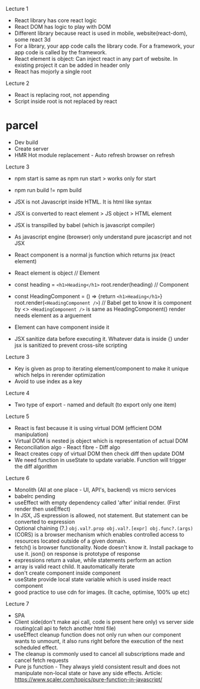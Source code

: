 Lecture 1

- React library has core react logic
- React DOM has logic to play with DOM
- Different library because react is used in mobile, website(react-dom), some react 3d
- For a library, your app code calls the library code. For a framework, your app code is called by the framework.
- React element is object: Can inject react in any part of website. In existing project it can be added in header only
- React has mojorly a single root

Lecture 2

- React is replacing root, not appending
- Script inside root is not replaced by react

# parcel

- Dev build
- Create server
- HMR Hot module replacement - Auto refresh browser on refresh

Lecture 3

- npm start is same as npm run start > works only for start
- npm run build != npm build

- JSX is not Javascript inside HTML. It is html like syntax
- JSX is converted to react element > JS object > HTML element
- JSX is transpilled by babel (which is javascript compiler)
- As javascript engine (browser) only understand pure jacascript and not JSX

- React component is a normal js function which returns jsx (react element)
- React element is object
  // Element
- const heading = `<h1>Heading</h1>`
  root.render(heading)
  // Component
- const HeadingComponent = () => {return `<h1>Heading</h1>`}
  root.render(`<HeadingComponent />`) // Babel get to know it is component by <>
  `<HeadingComponent />` is same as HeadingComponent()
  render needs element as a arguement

- Element can have component inside it
- JSX sanitize data before executing it. Whatever data is inside {} under jsx is sanitized to prevent cross-site scripting

Lecture 3

- Key is given as prop to iterating element/component to make it unique which helps in rerender optimization
- Avoid to use index as a key

Lecture 4

- Two type of export - named and default (to export only one item)

Lecture 5

- React is fast because it is using virtual DOM (efficient DOM manipulation)
- Virtual DOM is nested js object which is representation of actual DOM
- Reconciliation algo - React fibre - Diff algo
- React creates copy of virtual DOM then check diff then update DOM
- We need function in useState to update variable. Function will trigger the diff algorithm

Lecture 6

- Monolith (All at one place - UI, API's, backend) vs micro services
- babelrc pending
- useEffect with empty dependency called 'after' initial render. (First render then useEffect)
- In JSX, JS expression is allowed, not statement. But statement can be converted to expression
- Optional chaining (?.) `obj.val?.prop
obj.val?.[expr]
obj.func?.(args)`
- (CORS) is a browser mechanism which enables controlled access to resources located outside of a given domain.
- fetch() is browser functionality. Node doesn't know it. Install package to use it. json() on response is prototype of response
- expressions return a value, while statements perform an action
- array is valid react child. It aautomatically iterate
- don't create component inside component
- useState provide local state variable which is used inside react component
- good practice to use cdn for images. (It cache, optimise, 100% up etc)

Lecture 7

- SPA
- Client side(don't make api call, code is present here only) vs server side routing(call api to fetch another html file)
- useEffect cleanup function does not only run when our component wants to unmount, it also runs right before the execution of the next scheduled effect.
- The cleanup is commonly used to cancel all subscriptions made and cancel fetch requests
- Pure js function - They always yield consistent result and does not manipulate non-local state or have any side effects. Article: https://www.scaler.com/topics/pure-function-in-javascript/
